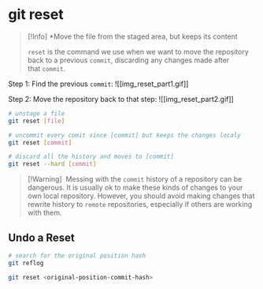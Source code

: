 # git reset

> [!Info]
> *Move the file from the staged area, but keeps its content
> 
> `reset` is the command we use when we want to move the repository back to a previous `commit`, discarding any changes made after that `commit`.

Step 1: Find the previous `commit`:
![[img_reset_part1.gif]]

Step 2: Move the repository back to that step:
![[img_reset_part2.gif]]


```bash
# unstage a file
git reset [file]

# uncommit every comit since [commit] but keeps the changes localy
git reset [commit]

# discard all the history and moves to [commit]
git reset --hard [commit]
```


> [!Warning] 
> Messing with the `commit` history of a repository can be dangerous. It is usually ok to make these kinds of changes to your own local repository. However, you should avoid making changes that rewrite history to `remote` repositories, especially if others are working with them.


## Undo a Reset

```bash
# search for the original position hash
git reflog

git reset <original-position-commit-hash>
```
